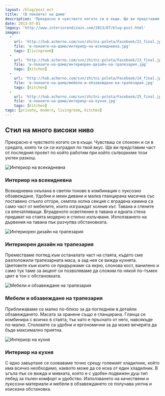 ```yaml
---
layout: /blog/post.ect
title: '(В покоите) на дома'
description: 'Прекрасно е чувството когато си в къщи. Ще ви представим част от последния проект по който работим при който сътворихме този уютен разкош.'
date: 2013-07-01
legacy: 'http://www.interiorendizain.com/2013/07/blog-post.html'
images:
  -
    url: 'http://hub.acherno.com/svn/zhitni-poleta/Facebook/21_final.jpg'
    file: 'в-покоите-на-дома/интериор-на-всекидневна.jpg'
    tags: [livingroom]
  -
    url: 'http://hub.acherno.com/svn/zhitni-poleta/Facebook/23_final.jpg'
    file: 'в-покоите-на-дома/интериорен-дизайн-на-трапезария.jpg'
    tags: [kitchen]
  -
    url: 'http://hub.acherno.com/svn/zhitni-poleta/Facebook/24_final.jpg'
    file: 'в-покоите-на-дома/мебели-и-обзавеждане-на-трапезария.jpg'
    tags: [kitchen]
  -
    url: 'http://hub.acherno.com/svn/zhitni-poleta/Facebook/25_final.jpg'
    file: 'в-покоите-на-дома/интериор-на-кухня.jpg'
    tags: [kitchen]
tags: [private, modern, livingroom, kitchen]
---
```

## **Стил** на **много високи ниво**
Прекрасно е чувството когато си в къщи. Чувстваш се спокоен и си в средата, която ти си си изградил по твой вкус. Ще ви представим част от последния проект по който работим при който сътворихме този уютен разкош.

![Интериор на всекидневна](в-покоите-на-дома/интериор-на-всекидневна.jpg)
### Интериор на **всекидневна**

Всекидневна окъпана в светли тонове в комбинация с луксозно обзавеждане. Удобни и меки дивани и малка гланцирана масичка със поставено стъкло отгоре, семпла холна секция с вградена камина са само част от мебелите, които изграждат холния кът. Тавана и стените са впечатляващи. Вграденото осветление в тавана и едната стена придават на стаята модерно и стилно излъчване. Използването на дървения на тавана пък разчупва обстановката.

![Интериорен дизайн на трапезария](в-покоите-на-дома/интериорен-дизайн-на-трапезария.jpg)
### Интериорен дизайн на **трапезария**

Преместваме поглед към останалата част на стаята, където сме разположили трапезарната маса, а зад нея се вижда кухнята. Цветовете към които се придържаме са екрю, слонова кост, ванилено и само тук таме за акцент си позволяваме да сложим по някой по-тъмен цвят в тон с обстановката.

![Мебели и обзавеждане на трапезария](в-покоите-на-дома/мебели-и-обзавеждане-на-трапезария.jpg)
### Мебели и обзавеждане на **трапезария**

Приближаваме се малко по-близо за да погледнем в детайли обзавеждането. Масата за хранене също е гланцирана. Гланца се комбинира с всичко в стаята, тък като е пръснато от него, навсякъде по-малко. Столовете са удобни и ергономични за да може вечерята да бъде максимално приятна.

![Интериор на кухня](в-покоите-на-дома/интериор-на-кухня.jpg)
### Интериор на **кухня**

С едно завъртане се озоваваме точно срещу големият хладилник, който има всичко необходимо, каквото може да се иска от един хладилник. В ъгъла пък се вижда и мивката, която е с удобен подвижен душ тип лебед за пълен комфорт и удобство. Използването на качествени и луксозни материали и мебели в обзавеждането се получава уютна и изискана обстановка.